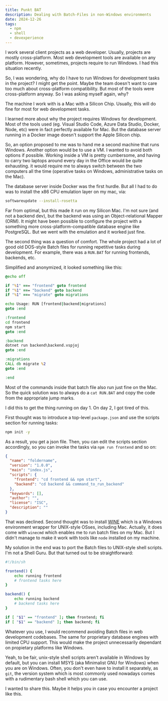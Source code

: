 ```yaml
---
title: Punkt BAT
description: Dealing with Batch-Files in non-Windows environments
date: 2024-12-26
tags:
  - npm
  - shell
  - devexperience
---
```

I work several client projects as a web developer. Usually, projects are mostly cross-platform. Most web development tools are available on any platform.
However, sometimes, projects require to run Windows. I had this situation recently.

So, I was wondering, why do I have to run Windows for development tasks in the project?
I might get the point. Maybe the team doesn't want to care too much about cross-platform compatibility.
But most of the tools were cross-platform anyway. So I was asking myself again, why?

The machine I work with is a Mac with a Silicon Chip. Usually, this will do fine for most for web development tasks.

I learned more about why the project requires Windows for development.
Most of the tools used (eg. Visual Studio Code, Azure Data Studio, Docker, Node, etc) were in fact perfectly available for Mac.
But the database server running in a Docker image doesn't support the Apple Silicon chip.

So, an option proposed to me was to hand me a second machine that runs Windows. Another option would be to use a VM. I wanted to avoid both options if possible. Working inside a VM is pretty cumbersome, and having to carry two laptops around every day in the Office would be quite exhausting. it would require me to always switch between the two computers all the time (operative tasks on Windows, administrative tasks on the Mac).

The database server inside Docker was the first hurdle. But all I had to do was to install the x86 CPU emulation layer on my mac, via:

```sh
softwareupdate --install-rosetta
```

Far from optimal, but this made it run on my Silicon Mac. I'm not sure (and not a backend dev), but the backend was using an Object-relational Mapper (ORM). It might have been possible to configure the project with a something more cross-platform-compatible database engine like PostgreSQL. But we went with the emulation and it worked just fine.

The second thing was a question of comfort. The whole project had a lot of good old DOS-style Batch files for running repetitive tasks during development.
For example, there was a `RUN.BAT` for running frontends, backends, etc.

Simplified and anonymized, it looked something like this:

```bat
@echo off

if "%1" === "frontend" goto frontend
if "%1" === "backend" goto backend
if "%1" === "migrate" goto migrations

echo Usage: RUN [frontend|backend|migrations]
goto :end

:frontend
cd frontend
npm start
goto :end

:backend
dotnet run backend\backend.vspjoj 
goto :end

:migrations
CALL db migrate %2
goto :end

:end
```

Most of the commands inside that batch file also run just fine on the Mac. So the quick solution was to always do a `cat RUN.BAT` and copy the code from the appropriate jump marks.

I did this to get the thing running on day 1. On day 2, I got tired of this.

First thought was to introduce a top-level `package.json` and use the scripts section for running tasks:

```sh
npm init -y
```

As a result, you get a json file. Then, you can edit the scripts section accordingly, so you can invoke the tasks via `npm run frontend` and so on:

```json
{
  "name": "foldername",
  "version": "1.0.0",
  "main": "index.js",
  "scripts": {
    "frontend": "cd frontend && npm start",
    "backend": "cd backend && command_to_run_backend"
  },
  "keywords": [],
  "author": "",
  "license": "ISC",
  "description": ""
}
```

That was declined. Second thought was to install [WINE](https://www.winehq.org) which is a Windows environment wrapper for UNIX-style OSses, including Mac. Actually, it does come with `winecmd` which enables me to run batch files on my Mac. But I didn't manage to make it work with tools like `node` installed on my machine.

My solution in the end was to port the Batch files to UNIX-style shell scripts. I'm not a Shell Guru. But that turned out to be straightforward:

```sh
#!/bin/sh

frontend() {
    echo running frontend
    # frontend tasks here
}

backend() {
    echo running backend
    # backend tasks here
}

if [ "$1" == "frontend" ]; then frontend; fi
if [ "$1" == "backend" ]; then backend; fi
```

Whatever you use, I would recommend avoiding Batch files in web development codebases. The same for proprietary database engines with limited CPU support. This would make the project unnecessarily dependant on propietary platforms like Windows.

Yeah, to be fair, unix-style shell scripts aren't available in Windows by default, but you can install MSYS (aka Minimalist GNU for Windows) when you are on Windows. Often, you don't even have to install it separately, as `git`, the version system which is most commonly used nowadays comes with a rudimentary bash shell which you can use.

I wanted to share this. Maybe it helps you in case you encounter a project like this.
